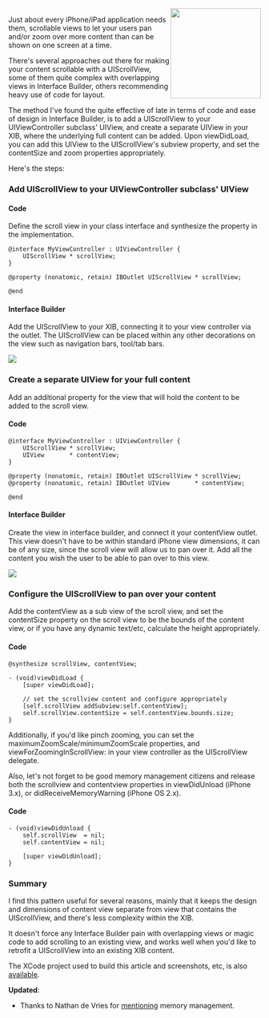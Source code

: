 <img src="/assets/2010/5/23/3-simulator.png" width="180" style="float:right">

Just about every iPhone/iPad application needs them, scrollable views
to let your users pan and/or zoom over more content than can be shown
on one screen at a time.

There's several approaches out there for making your content
scrollable with a UIScrollView, some of them quite complex with
overlapping views in Interface Builder, others recommending heavy use
of code for layout.

The method I've found the quite effective of late in terms of code and
ease of design in Interface Builder, is to add a UIScrollView to
your UIViewController subclass' UIView, and create a separate UIView
in your XIB, where the underlying full content can be added. Upon
viewDidLoad, you can add this UIView to the UIScrollView's subview
property, and set the contentSize and zoom properties appropriately.

Here's the steps:

### Add UIScrollView to your UIViewController subclass' UIView

#### Code

Define the scroll view in your class interface and synthesize the property in the
implementation.

    @interface MyViewController : UIViewController {
        UIScrollView * scrollView;
    }

    @property (nonatomic, retain) IBOutlet UIScrollView * scrollView;

    @end

#### Interface Builder

Add the UIScrollView to your XIB, connecting it to your view
controller via the outlet. The UIScrollView can be placed within any
other decorations on the view such as navigation bars, tool/tab bars.

<img src="/assets/2010/5/23/1-add-scrollview.png">

### Create a separate UIView for your full content

Add an additional property for the view that will hold the content to
be added to the scroll view.

#### Code

    @interface MyViewController : UIViewController {
        UIScrollView * scrollView;
        UIView       * contentView;
    }

    @property (nonatomic, retain) IBOutlet UIScrollView * scrollView;
    @property (nonatomic, retain) IBOutlet UIView       * contentView;

    @end

#### Interface Builder

Create the view in interface builder, and connect it your contentView
outlet. This view doesn't have to be within standard iPhone view
dimensions, it can be of any size, since the scroll view will allow us
to pan over it. Add all the content you wish the user to be able to
pan over to this view.

<img src="/assets/2010/5/23/2-add-content-view.png">

### Configure the UIScrollView to pan over your content

Add the contentView as a sub view of the scroll view, and set the
contentSize property on the scroll view to be the bounds of the
content view, or if you have any dynamic text/etc, calculate the
height appropriately.

#### Code

    @synthesize scrollView, contentView;

    - (void)viewDidLoad {
        [super viewDidLoad];

        // set the scrollview content and configure appropriately
        [self.scrollView addSubview:self.contentView];
        self.scrollView.contentSize = self.contentView.bounds.size;
    }

Additionally, if you'd like pinch zooming, you can set the
maximumZoomScale/minimumZoomScale properties, and
viewForZoomingInScrollView: in your view controller as the
UIScrollView delegate.

Also, let's not forget to be good memory management citizens and
release both the scrollview and contentview properties in
viewDidUnload (iPhone 3.x), or didReceiveMemoryWarning (iPhone OS 2.x).

#### Code

    - (void)viewDidUnload {
        self.scrollView  = nil;
        self.contentView = nil;

        [super viewDidUnload];
    }

### Summary

I find this pattern useful for several reasons, mainly that it keeps the
design and dimensions of content view separate from view that contains
the UIScrollView, and there's less complexity within the XIB.

It doesn't force any Interface Builder pain with overlapping
views or magic code to add scrolling to an existing view, and works
well when you'd like to retrofit a UIScrollView into an existing XIB
content.

The XCode project used to build this article and screenshots, etc, is also
[available](/assets/2010/5/23/ScrollViewExample.zip).

<strong>Updated</strong>:

* Thanks to Nathan de Vries for [mentioning](http://twitter.com/atnan/status/14545426638) memory management.
